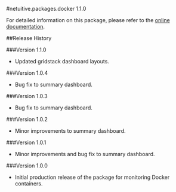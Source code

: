 #netuitive.packages.docker 1.1.0

For detailed information on this package, please refer to the [online documentation](https://help.netuitive.com/Content/Integrations/docker.htm).

##Release History

###Version 1.1.0

* Updated gridstack dashboard layouts.

###Version 1.0.4

* Bug fix to summary dashboard.

###Version 1.0.3

* Bug fix to summary dashboard.

###Version 1.0.2

* Minor improvements to summary dashboard.

###Version 1.0.1

* Minor improvements and bug fix to summary dashboard.

###Version 1.0.0

* Initial production release of the package for monitoring Docker containers.
